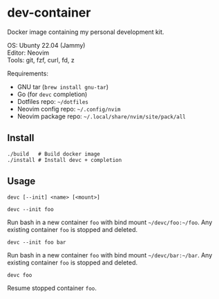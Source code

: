 # dev-container

Docker image containing my personal development kit.

OS: Ubunty 22.04 (Jammy)  
Editor: Neovim  
Tools: git, fzf, curl, fd, z

Requirements:
- GNU tar (`brew install gnu-tar`)
- Go (for `devc` completion)
- Dotfiles repo: `~/dotfiles`
- Neovim config repo: `~/.config/nvim`
- Neovim package repo: `~/.local/share/nvim/site/pack/all`

## Install

```
./build   # Build docker image
./install # Install devc + completion
```

## Usage

```
devc [--init] <name> [<mount>]
```

`devc --init foo`

Run bash in a new container `foo` with bind mount `~/devc/foo:~/foo`. Any existing container `foo` is stopped and deleted.

`devc --init foo bar`

Run bash in a new container `foo` with bind mount `~/devc/bar:~/bar`. Any existing container `foo` is stopped and deleted.

`devc foo`

Resume stopped container `foo`.
